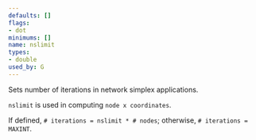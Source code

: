 ```yaml
---
defaults: []
flags:
- dot
minimums: []
name: nslimit
types:
- double
used_by: G
---
```

Sets number of iterations in network simplex applications.

`nslimit` is used in computing `node x coordinates`.

If defined, `# iterations = nslimit * # nodes`; otherwise, `# iterations = MAXINT`.
